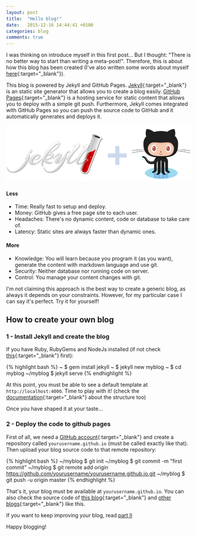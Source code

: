 ```yaml
---
layout: post
title:  "Hello blog!"
date:   2015-12-16 14:44:41 +0100
categories: blog
comments: true
---
```


I was thinking on introduce myself in this first post... But I thought: "There is no better way to start than writing a meta-post!". Therefore, this is about how this blog has been created (I've also written some words about myself [here]({{site.url}}/about){:target="_blank"}).

This blog is powered by Jekyll and GitHub Pages.
[Jekyll](http://jekyllrb.com){:target="_blank"}
is an static site generator that allows you to create a blog easily.
[GitHub Pages](https://pages.github.com){:target="_blank"}
is a hosting service for static content that allows you
 to deploy with a simple git push.
 Furthermore, Jekyll comes integrated with GitHub Pages
 so you can push the source code to GitHub and
 it automatically generates and deploys it.

![Jekyll + GitHub Pages](/assets/images/jekyll_github.png)

#### Less

* Time: Really fast to setup and deploy.
* Money: GitHub gives a free page site to each user.
* Headaches: There's no dynamic content, code or database to take care of.
* Latency: Static sites are always faster than dynamic ones.

#### More

* Knowledge: You will learn because you program it (as you want), generate the content with markdown language and use git.
* Security: Neither database nor running code on server.
* Control: You manage your content changes with git.

I'm not claiming this approach is the best way to create a generic blog, as always it depends on your constraints. However, for my particular case I can say it's perfect. Try it for yourself!

## How to create your own blog

### 1 - Install Jekyll and create the blog
If you have Ruby, RubyGems and NodeJs installed (if not check [this](http://jekyllrb.com/docs/installation/){:target="_blank"} first):

{% highlight bash %}
~ $ gem install jekyll
~ $ jekyll new myblog
~ $ cd myblog
~/myblog $ jekyll serve
{% endhighlight %}

At this point, you must be able to see a default template at `http://localhost:4000`. Time to play with it! (check the [documentation](http://jekyllrb.com/docs/structure/){:target="_blank"}
about the structure too)

Once you have shaped it at your taste...

### 2 - Deploy the code to github pages

First of all, we need a [GitHub account](https://github.com/){:target="_blank"}
and create a repository called `yourusername.github.io`
(must be called exactly like that).
Then upload your blog source code to that remote repository:

{% highlight bash %}
~/myblog $ git init
~/myblog $ git commit -m "first commit"
~/myblog $ git remote add origin https://github.com/yourusername/yourusername.github.io.git
~/myblog $ git push -u origin master
{% endhighlight %}

That's it, your blog must be available at `yourusername.github.io`.
You can also check the source code of
[this blog](https://github.com/jordifierro/jordifierro.github.io){:target="_blank"}
and
[other blogs](https://github.com/jekyll/jekyll/wiki/Sites){:target="_blank"}
like this.

If you want to keep improving your blog, read
[part II](/building-blog/)

Happy blogging!
